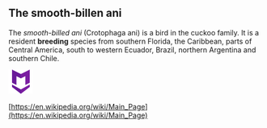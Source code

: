 ## The smooth-billen ani
The *smooth-billed ani* (Crotophaga ani) is a bird in the cuckoo family.
It is a resident <b>breeding</b> species from southern
Florida, the Caribbean, parts of Central America, south to western Ecuador, 
Brazil, northern Argentina and southern Chile.

![alt text](https://github.com/adam-p/markdown-here/raw/master/src/common/images/icon48.png "Logo Title Text 1")

[https://en.wikipedia.org/wiki/Main_Page](https://en.wikipedia.org/wiki/Main_Page)
